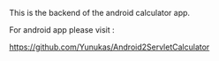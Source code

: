 This is the backend of the android calculator app.

For android app please visit :

https://github.com/Yunukas/Android2ServletCalculator
